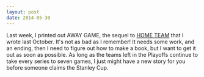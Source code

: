 ```yaml
---
layout: post
date: 2014-05-30
---
```


Last week, I printed out AWAY GAME, the sequel to [HOME TEAM](http://www.dreamspinnerpress.com/store/product_info.php?products_id=4211) that I wrote last October. It's not as bad as I remember! It needs some work, and an ending, then I need to figure out how to make a book, but I want to get it out as soon as possible. As long as the teams left in the Playoffs continue to take every series to seven games, I just might have a new story for you before someone claims the Stanley Cup.
